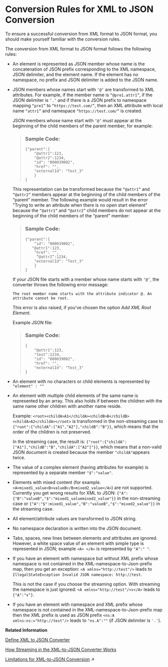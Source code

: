 <!-- copy66d099d0014842299fc91ee5876717a4 -->

# Conversion Rules for XML to JSON Conversion

To ensure a successful conversion from XML format to JSON format, you should make yourself familiar with the conversion rules.

The conversion from XML format to JSON format follows the following rules:

-   An element is represented as JSON member whose name is the concatenation of JSON prefix corresponding to the XML namespace, JSON delimiter, and the element name. If the element has no namespace, no prefix and JSON delimiter is added to the JSON name.

-   JSON members whose names start with `‘@’` are transformed to XML attributes. For example, if the member name is `“@pre1.attr1”`, if the JSON delimiter is `‘.’` and if there is a JSON prefix to namespace mapping `“pre1”` to `“https://test.com/”`, then an XML attribute with local name `“attr1”` and namespace `“https://test.com/”` is created.

    JSON members whose name start with `‘@’` must appear at the beginning of the child members of the parent member, for example:

    > ### Sample Code:  
    > ```
    > {"parent":{
    >     "@attr1":123,
    >     "@attr2":1234,
    >     "id": "000039002",
    >     "href": "",
    >     "externalId": "Test_3"
    >     }
    > }
    > 
    > ```

    This representation can be transformed because the `“@attr1”` and `“@attr2”` members appear at the beginning of the child members of the “parent” member. The following example would result in the error "Trying to write an attribute when there is no open start element" because the `“@attr1”` and `“@attr2”` child members do not appear at the beginning of the child members of the “parent” member:

    > ### Sample Code:  
    > ```
    > {"parent":{
    >     "id": "000039002",
    >    "@attr1":123,
    >     "href": "",
    >      “@attr2”:1234,
    >     "externalId": "Test_3"
    >     }
    > }
    > 
    > ```

    If your JSON file starts with a member whose name starts with `‘@’`, the converter throws the following error message:

    `The root member name starts with the attribute indicator @. An attribute cannot be root.`

    This error is also raised, if you've chosen the option *Add XML Root Element*.

    Example JSON file:

    > ### Sample Code:  
    > ```
    > {
    >     "@attr1":123,
    >     "test":1234,
    >     "id": "000039002",
    >     "href": "",
    >     "externalId": "Test_3"
    > }
    > 
    > ```

-   An element with no characters or child elements is represented by `"element" : ""` 

-   An element with multiple child elements of the same name is represented by an array. This also holds if between the children with the same name other children with another name reside.

    Example: `<root><childA>A1</childA><childB>B</childB><childA>A2</childA></root>` is transformed in the non-streaming case to `{"root":{"childA":["A1","A2"],"childB":"B"}}`, which means that the order of the children is not preserved.

    In the streaming case, the result is: `{"root":{"childA":["A1"],"childB":"B","childA":["A2"]"}}`, which means that a non-valid JSON document is created because the member `"childA"`appears twice.

-   The value of a complex element \(having attributes for example\) is represented by a separate member `"$":"value"`.

-   Elements with mixed content \(for example. `<A>mixed1_value<B>valueB</B>mixed2_value</A>`\) are not supported. Currently you get wrong results for XML to JSON: `{"A":{"B":"valueB","$":"mixed1_valuemixed2_value"}}` in the non-streaming case or `{"A":"$":mixed1_value","B":"valueB","$":"mixed2_value"}}` in the streaming case.

-   All element/attribute values are transformed to JSON string.

-   No namespace declaration is written into the JSON document.

-   Tabs, spaces, new lines between elements and attributes are ignored. However, a white space value of an element with simple type is represented in JSON; example `<A> </A>` is represented by `"A":" "`.

-   If you have an element with namespace but without XML prefix whose namespace is not contained in the XML-namespace-to-Json-prefix map, then you get an exception: `<A xmlns="http://test"/>` leads to `IllegalStateException Invalid JSON namespace: http://test`.

    This is not the case if you choose the streaming option. With streaming the namespace is just ignored: `<A xmlns="http://test"/>v</A>` leads to `{"A":"v"}`.

-   If you have an element with namespace and XML prefix whose namespace is not contained in the XML-namespace-to-Json-prefix map then the XML prefix is used as JSON prefix `<ns:A xmlns:ns:="http://test"/>` leads to `"ns.A":""` \(if JSON delimiter is `'.'`\).


**Related Information**  


[Define XML to JSON Converter](define-xml-to-json-converter-a60a282.md "The XML to JSON converter enables you to transform messages in XML format to JSON format.")

[How Streaming in the XML-to-JSON Converter Works](how-streaming-in-the-xml-to-json-converter-works-4e05044.md "During streaming the XML document is processed in parts or segments:")

[Limitations for XML-to-JSON Conversion](https://help.sap.com/viewer/368c481cd6954bdfa5d0435479fd4eaf/Cloud/en-US/a5b4641c393f406bb544987497c90a72.html "To ensure a successful conversion form XML to JSON format you have to know the limitations for this conversion.") :arrow_upper_right:

 <?sap-ot O2O class="- topic/link " href="e8e0fff0280c4ddb8359e198a2c20c8c.xml" text="" desc="" xtrc="link:4" xtrf="file:/home/builder/src/dita-all/slu1713332208086/loiocc0ab4c7365e43bbbee9eae27deb32da_en-US/src/content/localization/en-us/66d099d0014842299fc91ee5876717a4.xml" output-class="" outputTopicFile="file:/home/builder/tp.net.sf.dita-ot/2.3/plugins/com.elovirta.dita.markdown_1.3.0/xsl/dita2markdownImpl.xsl" ?> 


